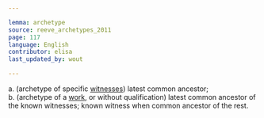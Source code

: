 ```yaml
---

lemma: archetype
source: reeve_archetypes_2011
page: 117
language: English
contributor: elisa
last_updated_by: wout

---
```


a. (archetype of specific [witnesses](witness.html)) latest common ancestor;                
b. (archetype of a [work](work.html), or without qualification) latest common ancestor of the known witnesses; known witness when common ancestor of the rest.
